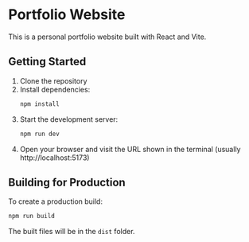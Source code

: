 # Portfolio Website

This is a personal portfolio website built with React and Vite.

## Getting Started

1. Clone the repository
2. Install dependencies:
   ```bash
   npm install
   ```
3. Start the development server:
   ```bash
   npm run dev
   ```
4. Open your browser and visit the URL shown in the terminal (usually http://localhost:5173)

## Building for Production

To create a production build:
```bash
npm run build
```

The built files will be in the `dist` folder.